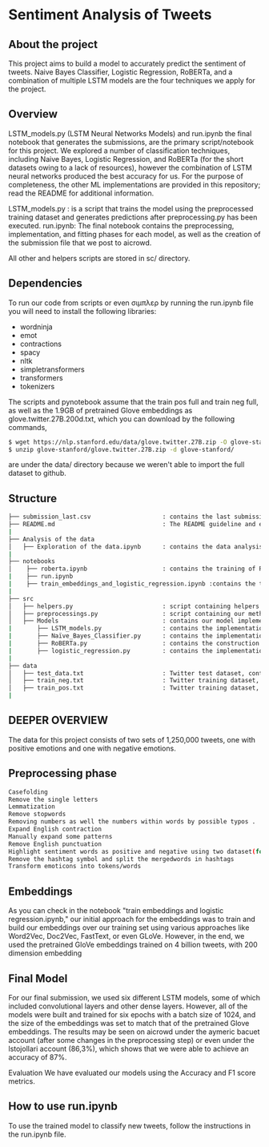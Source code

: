 # Sentiment Analysis of Tweets

## About the project

This project aims to build a model to accurately predict the sentiment of tweets. Naive Bayes Classifier, Logistic Regression, RoBERTa, and a combination of multiple LSTM models are the four techniques we apply for the project.


## Overview

LSTM_models.py (LSTM Neural Networks Models) and run.ipynb the final notebook that generates the submissions, are the primary script/notebook for this project. We explored a number of classification techniques, including Naive Bayes, Logistic Regression, and RoBERTa (for the short datasets owing to a lack of resources), however the combination of LSTM neural networks produced the best accuracy for us. For the purpose of completeness, the other ML implementations are provided in this repository; read the README for additional information.

LSTM_models.py : is a script that trains the model using the preprocessed training dataset and generates predictions after preprocessing.py has been executed.
run.ipynb: The final notebook contains the preprocessing, implementation, and fitting phases for each model, as well as the creation of the submission file that we post to aicrowd.

All other and helpers scripts are stored in sc/ directory.

## Dependencies
To run our code from scripts or even σιμπλερ by running the run.ipynb file you will need to install the following libraries:

- wordninja
- emot
- contractions
- spacy
- nltk
- simpletransformers
- transformers
- tokenizers

The scripts and pynotebook assume that the train pos full and train neg full, as well as the 1.9GB of pretrained Glove embeddings as glove.twitter.27B.200d.txt, which you can download by the following commands,

```bash
$ wget https://nlp.stanford.edu/data/glove.twitter.27B.zip -O glove-stanford/glove.twitter.27B.zip
$ unzip glove-stanford/glove.twitter.27B.zip -d glove-stanford/
```
are under the  data/ directory because we weren't able to import the full dataset to github. 


## Structure
```bash
├── submission_last.csv                    : contains the last submission file that is generated by run.ipynb.
├── README.md                              : The README guideline and explanation for our project.
|
├── Analysis of the data
│   ├── Exploration of the data.ipynb      : contains the data analysis of the tweets before and after preprocessing.
|
├── notebooks
│    ├── roberta.ipynb                     : contains the training of RoBERTa mdoels using the small tweet dataset using the preprocessed training set.
|    ├── run.ipynb
|    ├── train_embeddings_and_logistic_regression.ipynb :contains the training of embeddings using different approaches and train a logistic model using training set.
|
├── src
│   ├── helpers.py                         : script containing helpers method.
│   ├── preprocessings.py                  : script containing our methods to preprocess tweets .
│   ├── Models                             : contains our model implementation.
|       ├── LSTM_models.py                 : contains the implementation of 6 LSTM models and the XGB classifier using the preprocessed training set.
|       ├── Naïve_Bayes_Classifier.py      : contains the implementation of Naive Bayes Classifier using the preprocessed training set.
|       ├── RoBERTa.py                     : contains the construction of RoBERTa mdoels using the small tweet dataset using the preprocessed training set.
|       ├── logistic_regression.py         : contains the implementation of logistic regression model using the preprocessed training set.
|
├── data
│   ├── test_data.txt                      : Twitter test dataset, containing 10,000 unlabeled tweets.
│   ├── train_neg.txt                      : Twitter training dataset, containing 100.000 negative tweets.
│   ├── train_pos.txt                      : Twitter training dataset, containing 100,000 positive tweets.
|
```
## DEEPER OVERVIEW

The data for this project consists of two sets of 1,250,000 tweets, one with positive emotions and one with negative emotions.
## Preprocessing phase
```bash
Casefolding
Remove the single letters
Lemmatization
Remove stopwords
Removing numbers as well the numbers within words by possible typos .
Expand English contraction
Manually expand some patterns
Remove English punctuation
Highlight sentiment words as positive and negative using two dataset(for additional information you can see the notebook)
Remove the hashtag symbol and split the mergedwords in hashtags
Transform emoticons into tokens/words
```

## Embeddings
As you can check in the notebook "train embeddings and logistic regression.ipynb," our initial approach for the embeddings was to train and build our embeddings over our training set using various approaches like Word2Vec, Doc2Vec, FastText, or even GLoVe. However, in the end, we used the pretrained GloVe embeddings trained on 4 billion tweets, with 200 dimension embedding

## Final Model
For our final submission, we used six different LSTM models, some of which included convolutional layers and other dense layers. However, all of the models were built and trained for six epochs with a batch size of 1024, and the size of the embeddings was set to match that of the pretrained Glove embeddings. The results may be seen on aicrowd under the aymeric bacuet account (after some changes in the preprocessing step) or even under the lstojollari account (86,3%), which shows that we were able to achieve an accuracy of 87%.

Evaluation
We have evaluated our models using the Accuracy and F1 score metrics.

## How to use run.ipynb

To use the trained model to classify new tweets, follow the instructions in the run.ipynb file.
